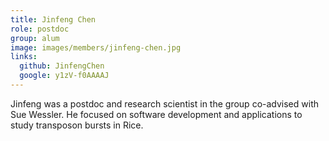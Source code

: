 ```yaml
---
title: Jinfeng Chen
role: postdoc
group: alum
image: images/members/jinfeng-chen.jpg
links:
  github: JinfengChen
  google: y1zV-f0AAAAJ
---
```


Jinfeng was a postdoc and research scientist in the group co-advised with Sue Wessler. He focused on software development and applications to study transposon bursts in Rice.
